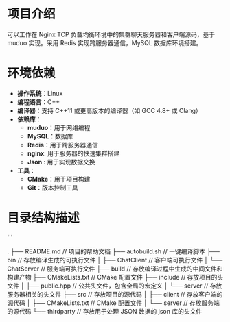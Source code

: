 # 项目介绍
可以工作在 Nginx TCP 负载均衡环境中的集群聊天服务器和客户端源码，基于 muduo 实现。采用 Redis 实现跨服务器通信，MySQL 数据库环境搭建。

# 环境依赖
- **操作系统**：Linux
- **编程语言**：C++
- **编译器**：支持 C++11 或更高版本的编译器（如 GCC 4.8+ 或 Clang）
- **依赖库**：
  - **muduo**：用于网络编程
  - **MySQL**：数据库
  - **Redis**：用于跨服务器通信
  - **nginx**: 用于服务器的快速集群搭建
  - **Json** : 用于实现数据交换
- **工具**：
  - **CMake**：用于项目构建
  - **Git**：版本控制工具

# 目录结构描述
'''

.
├── README.md                // 项目的帮助文档
├── autobuild.sh             // 一键编译脚本
├── bin                      // 存放编译生成的可执行文件
│   ├── ChatClient           // 客户端可执行文件
│   └── ChatServer           // 服务端可执行文件
├── build                    // 存放编译过程中生成的中间文件和构建产物
├── CMakeLists.txt           // CMake 配置文件
├── include                  // 存放项目的头文件
│   ├── public.hpp           // 公共头文件，包含全局的宏定义
│   └── server               // 存放服务器相关的头文件
├── src                      // 存放项目的源代码
│   ├── client               // 存放客户端的源代码
│   ├── CMakeLists.txt       // CMake 配置文件
│   └── server               // 存放服务端的源代码
└── thirdparty               // 存放用于处理 JSON 数据的 json 库的头文件
